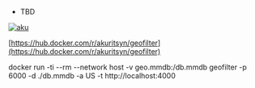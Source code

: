 * TBD

[![aku](https://circleci.com/gh/aku/geofilter.svg?style=svg)](https://circleci.com/gh/aku/geofilter)

[https://hub.docker.com/r/akuritsyn/geofilter](https://hub.docker.com/r/akuritsyn/geofilter)

docker run -ti --rm --network host -v geo.mmdb:/db.mmdb geofilter -p 6000 -d ./db.mmdb -a US -t http://localhost:4000